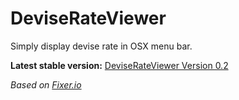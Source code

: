 # DeviseRateViewer
Simply display devise rate in OSX menu bar.

**Latest stable version:** [DeviseRateViewer Version 0.2](https://github.com/Mefteg/DeviseRateViewer/raw/master/Release/v0.2/DeviseRateViewer.app.zip)  

*Based on [Fixer.io](http://fixer.io/)*
